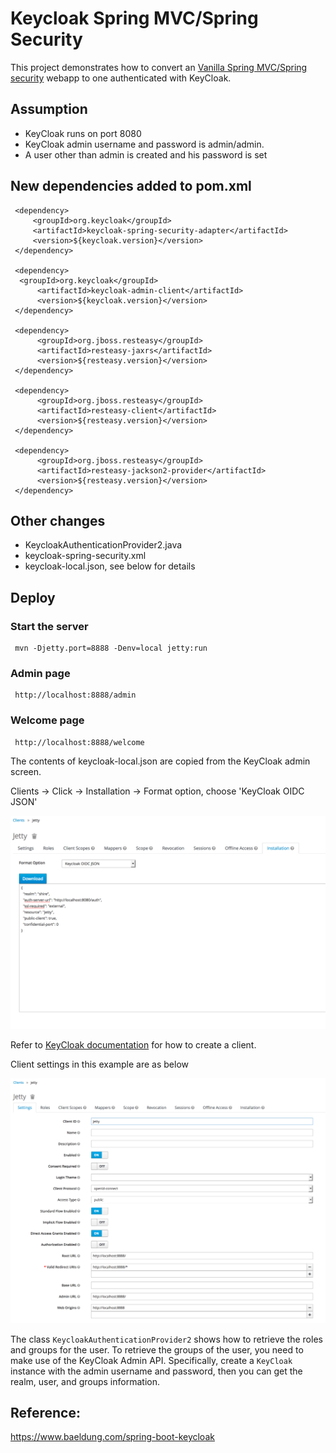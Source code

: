 # Keycloak Spring MVC/Spring Security

This project demonstrates how to convert an [Vanilla Spring MVC/Spring security](../vanilla-spring-security) webapp to one authenticated with KeyCloak. 

## Assumption

* KeyCloak runs on port 8080
* KeyCloak admin username and password is admin/admin. 
* A user other than admin is created and his password is set

## New dependencies added to pom.xml

     <dependency>
         <groupId>org.keycloak</groupId>
         <artifactId>keycloak-spring-security-adapter</artifactId>
         <version>${keycloak.version}</version>
     </dependency>
		
     <dependency>
	  <groupId>org.keycloak</groupId>
          <artifactId>keycloak-admin-client</artifactId>
          <version>${keycloak.version}</version>
     </dependency>
        
     <dependency>
          <groupId>org.jboss.resteasy</groupId>
          <artifactId>resteasy-jaxrs</artifactId>
          <version>${resteasy.version}</version>
     </dependency>
		
     <dependency>
          <groupId>org.jboss.resteasy</groupId>
          <artifactId>resteasy-client</artifactId>
          <version>${resteasy.version}</version>
     </dependency>
        
     <dependency>
          <groupId>org.jboss.resteasy</groupId>
          <artifactId>resteasy-jackson2-provider</artifactId>
          <version>${resteasy.version}</version>
     </dependency>

## Other changes

* KeycloakAuthenticationProvider2.java
* keycloak-spring-security.xml
* keycloak-local.json, see below for details

## Deploy

### Start the server
     
     mvn -Djetty.port=8888 -Denv=local jetty:run
     
### Admin page

     http://localhost:8888/admin
     
### Welcome page
 
     http://localhost:8888/welcome
     
The contents of keycloak-local.json are copied from the KeyCloak admin screen.
 
Clients -> Click <Client id> -> Installation -> Format option, choose 'KeyCloak OIDC JSON'
     
![Source of keycloak.json](images/keycloak-json-contents.png)
     
Refer to [KeyCloak documentation](https://www.keycloak.org/docs/latest/authorization_services/index.html#_resource_server_create_client) for how to create a client. 

Client settings in this example are as below

![Client settings](images/client-settings.png)

The class ```KeycloakAuthenticationProvider2``` shows how to retrieve the roles and groups for the user. To retrieve the groups of the user, you need to make use of the KeyCloak Admin API. Specifically, create a ```KeyCloak``` instance with the admin username and password, then you can get the realm, user, and groups information. 

## Reference:

https://www.baeldung.com/spring-boot-keycloak
